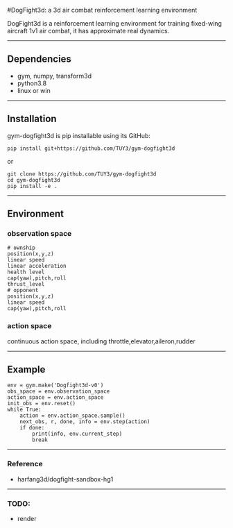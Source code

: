 #DogFight3d: a 3d air combat reinforcement learning environment

DogFight3d is a reinforcement learning environment for training fixed-wing aircraft 1v1 air combat, it has approximate 
real dynamics.

-----------------------
## Dependencies
* gym, numpy, transform3d
* python3.8
* linux or win
-----------------
## Installation
gym-dogfight3d is pip installable using its GitHub:

```
pip install git+https://github.com/TUY3/gym-dogfight3d
```
or
```angular2html
git clone https://github.com/TUY3/gym-dogfight3d
cd gym-dogfight3d
pip install -e .
```
-----------------

## Environment
### observation space
    # ownship
    position(x,y,z)
    linear speed
    linear acceleration
    health level
    cap(yaw),pitch,roll
    thrust_level
    # opponent
    position(x,y,z)
    linear speed
    cap(yaw),pitch,roll
### action space
continuous action space, including throttle,elevator,aileron,rudder

-----------------
## Example
```
env = gym.make('Dogfight3d-v0')
obs_space = env.observation_space
action_space = env.action_space
init_obs = env.reset()
while True:
    action = env.action_space.sample()
    next_obs, r, done, info = env.step(action)
    if done:
        print(info, env.current_step)
        break
```

-----------------

### Reference
* harfang3d/dogfight-sandbox-hg1

-----------------

### TODO:
* render